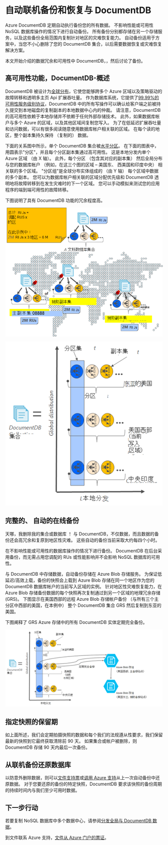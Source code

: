 <properties
    pageTitle="在线备份和恢复与 DocumentDB |Microsoft Azure"
    description="了解如何执行与 Azure DocumentDB NoSQL 数据库的自动备份和恢复。"
    keywords="备份和还原联机备份"
    services="documentdb"
    documentationCenter=""
    authors="RahulPrasad16"
    manager="jhubbard"
    editor="monicar"/>

<tags
    ms.service="documentdb"
    ms.workload="data-services"
    ms.tgt_pltfrm="na"
    ms.devlang="multiple"
    ms.topic="article"
    ms.date="09/23/2016"
    ms.author="raprasa"/>

# <a name="automatic-online-backup-and-restore-with-documentdb"></a>自动联机备份和恢复与 DocumentDB 

Azure DocumentDB 定期自动执行备份您的所有数据。 不影响性能或可用性 NoSQL 数据库操作的情况下进行自动备份。 所有备份分别都存储在另一个存储服务，以及这些备份全局范围内复制针对地区的灾难恢复能力。 自动备份适用于方案中，当您不小心删除了您的 DocumentDB 集合，以后需要数据恢复或灾难恢复解决方案。  

本文开始介绍的数据冗余和可用性中 DocumentDB，，然后讨论了备份。 

## <a name="high-availability-with-documentdb---a-recap"></a>高可用性功能，DocumentDB-概述

DocumentDB 被设计为[全球分布](documentdb-distribute-data-globally.md)，它使您能够跨多个 Azure 区域以及策略驱动的故障转移和透明多主页 Api 扩展吞吐量。 作为数据库系统，它提供了[99.99%的可用性服务级别协议](https://azure.microsoft.com/support/legal/sla/documentdb/v1_0/)，DocumentDB 中的所有写操作可以确认给客户端之前被持久提交到本地磁盘的复制副本的本地数据中心内的仲裁。 请注意，DocumentDB 的高可用性依赖于本地存储并不依赖于任何外部存储技术。 此外，如果数据库帐户与多个 Azure 的区域，以及其他区域间复制您写入。 为了在低延迟扩展吞吐量和访问数据，可以有很多阅读随意使用数据库帐户相关联的区域。 在每个读的地区，整个副本集持久保持 （复制的） 数据。  

下面的关系图中所示，单个 DocumentDB 集合被[水平分区](documentdb-partition-data.md)。 在下面的图表中，用圆表示"分区"，并且每个分区副本集通过高可用性。 这是本地分发内单个 Azure 区域 （由 X 轴）。 此外，每个分区 （包含其对应的副本集） 然后全局分布与您的数据库帐户 （例如，在这三个图的区域 – 美国东、 西美国和印度中央） 相关联的多个区域。 "分区组"是全球分布实体组成的 （由 Y 轴） 每个区域中数据的多个副本。 您可以为数据库帐户相关联的区域分配优先级和 DocumentDB 透明地将故障转移到在发生灾难时的下一个区域。 您可以手动模拟来测试您的应用程序的端到端可用性的故障转移。  

下图说明了具有 DocumentDB 功能的冗余程度高。

![具有 DocumentDB 功能的冗余程度高](./media/documentdb-online-backup-and-restore/azure-documentdb-nosql-database-redundancy.png)


![具有 DocumentDB 功能的冗余程度高](./media/documentdb-online-backup-and-restore/azure-documentdb-nosql-database-global-distribution.png)

## <a name="full-automatic-online-backups"></a>完整的、 自动的在线备份

天哪，我删除我的集合或数据库 ！ 与 DocumentDB，不仅数据，而且数据的备份还会高冗余和复原到地区性灾难。 这些自动的备份当前采取大约每四个小时。 

在不影响性能或可用性的数据库操作的情况下进行备份。 DocumentDB 在后台采用备份，而无需占用您调配的 RUs 或性能影响并不会影响 NoSQL 数据库的可用性。 

与 DocumentDB 中存储数据，自动备份存储在 Azure Blob 存储服务。 为保证低延迟/高效上载，备份的快照会上载到 Azure Blob 存储在同一个地区作为您的 DocumentDB 数据库帐户的当前写入区域的实例。 针对地区性灾难恢复能力，在 Azure Blob 存储备份数据的每个快照再次复制通过到另一个区域的地理冗余存储 (GRS)。 下图显示在美国西部的远程 Azure Blob 存储帐户备份 （与所有三个主分区中西部的美国，在本例中） 整个 DocumentDB 集合 GRS 然后复制到东亚的美国。 

下图阐释了 GRS Azure 存储中的所有 DocumentDB 实体定期完全备份。

![GRS Azure 存储中的所有 DocumentDB 实体定期完全备份](./media/documentdb-online-backup-and-restore/azure-documentdb-nosql-database-automatic-backup.png)


## <a name="retention-period-for-a-given-snapshot"></a>指定快照的保留期

如上面所述，我们会定期拍摄快照的数据和每个我们的法规遵从性要求，我们保留最新的快照到它最终获取清除前 90 天。 如果集合或帐户被删除，则 DocumentDB 存储 90 天内最后一次备份。

## <a name="restore-database-from-the-online-backup"></a>从联机备份还原数据库

以防意外删除数据，则可以[文件支持票](https://portal.azure.com/?#blade/Microsoft_Azure_Support/HelpAndSupportBlade)或[调用 Azure 支持](https://azure.microsoft.com/support/options/)从上一次自动备份中还原数据。 对于您要还原的备份的特定快照，DocumentDB 要求该快照的备份周期的持续时间内与我们至少可用时数据。

## <a name="next-steps"></a>下一步行动

若要复制 NoSQL 数据库中多个数据中心，请参阅[分发全局与 DocumentDB 数据](documentdb-distribute-data-globally.md)。 

到文件联系 Azure 支持，[文件从 Azure 门户的票证](https://portal.azure.com/?#blade/Microsoft_Azure_Support/HelpAndSupportBlade)。